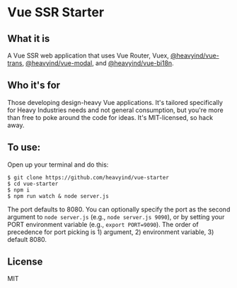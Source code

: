 # Vue SSR Starter

## What it is

A Vue SSR web application that uses Vue Router, Vuex, [@heavyind/vue-trans](https://www.npmjs.com/package/@heavyind/vue-trans), [@heavyind/vue-modal](https://www.npmjs.com/package/@heavyind/vue-modal), and [@heavyind/vue-bi18n](https://www.npmjs.com/package/@heavyind/vue-bi18n).

## Who it's for

Those developing design-heavy Vue applications. It's tailored specifically for Heavy Industries needs and not general consumption, but you're more than free to poke around the code for ideas. It's MIT-licensed, so hack away.

## To use:

Open up your terminal and do this:

```
$ git clone https://github.com/heavyind/vue-starter
$ cd vue-starter 
$ npm i
$ npm run watch & node server.js 
```

The port defaults to 8080. You can optionally specify the port as the second argument to `node server.js` (e.g., `node server.js 9090`), or by setting your PORT environment variable (e.g., `export PORT=9090`). The order of precedence for port picking is 1) argument, 2) environment variable, 3) default 8080.

## License

MIT

